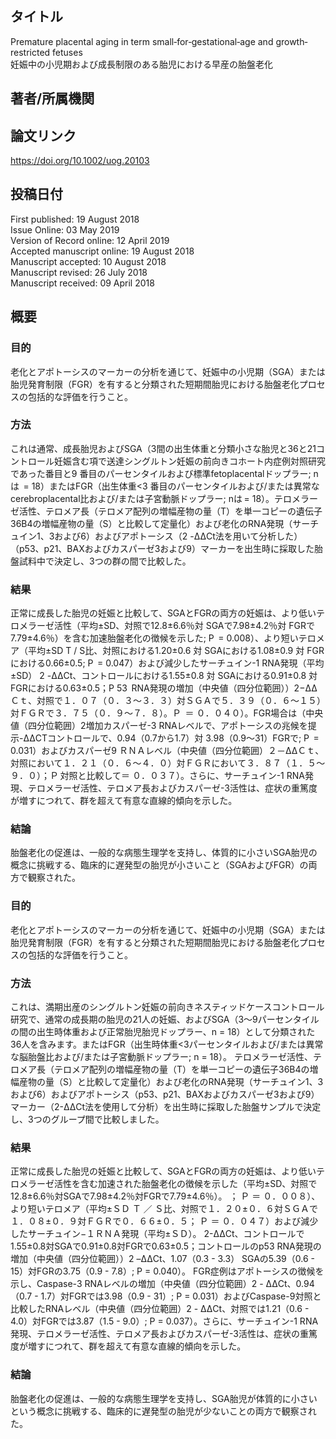 ## タイトル
Premature placental aging in term small‐for‐gestational‐age and growth‐restricted fetuses  
妊娠中の小児期および成長制限のある胎児における早産の胎盤老化

## 著者/所属機関

## 論文リンク
https://doi.org/10.1002/uog.20103

## 投稿日付
First published: 19 August 2018  
Issue Online: 03 May 2019  
Version of Record online: 12 April 2019  
Accepted manuscript online: 19 August 2018  
Manuscript accepted: 10 August 2018  
Manuscript revised: 26 July 2018  
Manuscript received: 09 April 2018

## 概要
### 目的
老化とアポトーシスのマーカーの分析を通じて、妊娠中の小児期（SGA）または胎児発育制限（FGR）を有すると分類された短期間胎児における胎盤老化プロセスの包括的な評価を行うこと。

### 方法
これは通常、成長胎児およびSGA（3間の出生体重と分類小さな胎児と36と21コントロール妊娠含む項で送達シングルトン妊娠の前向きコホート内症例対照研究であった番目と9 番目のパーセンタイルおよび標準fetoplacentalドップラー; nは  = 18）またはFGR（出生体重<3 番目のパーセンタイルおよび/または異常なcerebroplacental比および/または子宮動脈ドップラー; nは = 18）。テロメラーゼ活性、テロメア長（テロメア配列の増幅産物の量（T）を単一コピーの遺伝子36B4の増幅産物の量（S）と比較して定量化）および老化のRNA発現（サーチュイン1、3および6）およびアポトーシス（2 -ΔΔCt法を用いて分析した）（p53、p21、BAXおよびカスパーゼ3および9）マーカーを出生時に採取した胎盤試料中で決定し、3つの群の間で比較した。

### 結果
正常に成長した胎児の妊娠と比較して、SGAとFGRの両方の妊娠は、より低いテロメラーゼ活性（平均±SD、対照で12.8±6.6％対 SGAで7.98±4.2％対 FGRで7.79±4.6％）を含む加速胎盤老化の徴候を示した; P  = 0.008）、より短いテロメア（平均±SD T / S比、対照における1.20±0.6 対 SGAにおける1.08±0.9 対 FGRにおける0.66±0.5; P  = 0.047）および減少したサーチュイン-1 RNA発現（平均±SD） 2 -ΔΔCt、コントロールにおける1.55±0.8 対 SGAにおける0.91±0.8 対 FGRにおける0.63±0.5；P 53  RNA発現の増加（中央値（四分位範囲））2−ΔΔＣｔ、対照で１．０７（０．３〜３．３）対ＳＧＡで５．３９（０．６〜１５）対ＦＧＲで３．７５（０．９〜７．８）。Ｐ  ＝ ０．０４０）。FGR場合は（中央値（四分位範囲）2増加カスパーゼ-3 RNAレベルで、アポトーシスの兆候を提示-ΔΔCTコントロールで、0.94（0.7から1.7）対 3.98（0.9〜31）FGRで; P  = 0.031）およびカスパーゼ9 ＲＮＡレベル（中央値（四分位範囲）２－ΔΔＣｔ、対照において１．２１（０．６〜４．０）対ＦＧＲにおいて３．８７（１．５〜９．０）；Ｐ 対照と比較して＝ ０．０３７）。さらに、サーチュイン-1 RNA発現、テロメラーゼ活性、テロメア長およびカスパーゼ-3活性は、症状の重篤度が増すにつれて、群を超えて有意な直線的傾向を示した。

### 結論
胎盤老化の促進は、一般的な病態生理学を支持し、体質的に小さいSGA胎児の概念に挑戦する、臨床的に遅発型の胎児が小さいこと（SGAおよびFGR）の両方で観察された。


### 目的
老化とアポトーシスのマーカーの分析を通じて、妊娠中の小児期（SGA）または胎児発育制限（FGR）を有すると分類された短期間胎児における胎盤老化プロセスの包括的な評価を行うこと。

### 方法
これは、満期出産のシングルトン妊娠の前向きネスティッドケースコントロール研究で、通常の成長期の胎児の21人の妊娠、およびSGA（3〜9パーセンタイルの間の出生時体重および正常胎児胎児ドップラー、n = 18）として分類された36人を含みます。またはFGR（出生時体重<3パーセンタイルおよび/または異常な脳胎盤比および/または子宮動脈ドップラー; n = 18）。
テロメラーゼ活性、テロメア長（テロメア配列の増幅産物の量（T）を単一コピーの遺伝子36B4の増幅産物の量（S）と比較して定量化）および老化のRNA発現（サーチュイン1、3および6）およびアポトーシス（p53、p21、BAXおよびカスパーゼ3および9）マーカー（2-ΔΔCt法を使用して分析）を出生時に採取した胎盤サンプルで決定し、3つのグループ間で比較しました。

### 結果
正常に成長した胎児の妊娠と比較して、SGAとFGRの両方の妊娠は、より低いテロメラーゼ活性を含む加速された胎盤老化の徴候を示した（平均±SD、対照で12.8±6.6％対SGAで7.98±4.2％対FGRで7.79±4.6％）。 ； Ｐ ＝ ０．００８）、より短いテロメア（平均±ＳＤ Ｔ ／ Ｓ比、対照で１．２０±０．６対ＳＧＡで１．０８±０．９対ＦＧＲで０．６６±０．５； Ｐ ＝ ０．０４７）および減少したサーチュイン−１ＲＮＡ発現（平均±ＳＤ）。 2-ΔΔCt、コントロールで1.55±0.8対SGAで0.91±0.8対FGRで0.63±0.5；コントロールのp53 RNA発現の増加（中央値（四分位範囲））2 –ΔΔCt、1.07（0.3  -  3.3） SGAの5.39（0.6  -  15）対FGRの3.75（0.9  -  7.8）; P = 0.040）。
FGR症例はアポトーシスの徴候を示し、Caspase-3 RNAレベルの増加（中央値（四分位範囲）2  - ΔΔCt、0.94（0.7  -  1.7）対FGRでは3.98（0.9  -  31）; P = 0.031）およびCaspase-9対照と比較したRNAレベル（中央値（四分位範囲）2  - ΔΔCt、対照では1.21（0.6  -  4.0）対FGRでは3.87（1.5  -  9.0）; P = 0.037）。さらに、サーチュイン-1 RNA発現、テロメラーゼ活性、テロメア長およびカスパーゼ-3活性は、症状の重篤度が増すにつれて、群を超えて有意な直線的傾向を示した。

### 結論
胎盤老化の促進は、一般的な病態生理学を支持し、SGA胎児が体質的に小さいという概念に挑戦する、臨床的に遅発型の胎児が少ないことの両方で観察された。
